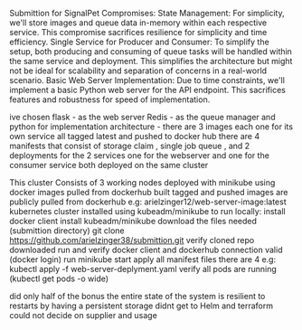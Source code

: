 Submittion for SignalPet 
Compromises:
State Management:
For simplicity, we'll store images and queue data in-memory within each respective service.
This compromise sacrifices resilience for simplicity and time efficiency.
Single Service for Producer and Consumer:
To simplify the setup, both producing and consuming of queue tasks will be handled within the same service and deployment.
This simplifies the architecture but might not be ideal for scalability and separation of concerns in a real-world scenario.
Basic Web Server Implementation:
Due to time constraints, we'll implement a basic Python web server for the API endpoint.
This sacrifices features and robustness for speed of implementation.

ive chosen flask - as the web server Redis - as the queue manager and python for implementation
architecture - there are 3 images each one for its own service all tagged latest and pushed to docker hub
there are 4 manifests that consist of storage claim , single job queue , and 2 deployments for the 2 services one for the webserver and one for the consumer service 
both deployed on the same cluster 

This cluster Consists of 3 working nodes deployed with minikube using docker images pulled from dockerhub
built tagged and pushed images are publicly pulled from dockerhub e.g: arielzinger12/web-server-image:latest
kubernetes cluster installed using kubeadm/minikube 
to run locally:
install docker client
install kubeadm/minikube 
download the files needed (submittion directory) 
git clone https://github.com/arielzinger38/submittion.git 
verify cloned repo downloaded
run and verify docker client and dockerhub connection valid (docker login)
run minikube start
apply all manifest files there are 4 e.g: kubectl apply -f web-server-deplyment.yaml
verify all pods are running (kubectl get pods -o wide)

did only half of the bonus the entire state of the system is resilient to restarts by having a persistent storage
didnt get to Helm and terraform could not decide on supplier and usage
